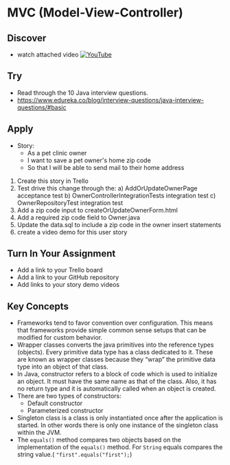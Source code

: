 # MVC (Model-View-Controller)

## Discover
-  watch attached video [![YouTube](https://i.ytimg.com/vi/r3trPpR5guo/default.jpg)](https://www.youtube.com/watch?v=r3trPpR5guo)

## Try
- Read through the 10 Java interview questions.
- https://www.edureka.co/blog/interview-questions/java-interview-questions/#basic

## Apply
- Story: 
	- As a pet clinic owner
	- I want to save a pet owner's home zip code
	- So that I will be able to send mail to their home address

1) Create this story in Trello
2) Test drive this change through the:
a) AddOrUpdateOwnerPage acceptance test
b) OwnerControllerIntegrationTests integration test
c) OwnerRepositoryTest integration test
3) Add a zip code input to createOrUpdateOwnerForm.html
4) Add a required zip code field to Owner.java
5) Update the data.sql to include a zip code in the owner insert statements
6) create a video demo for this user story

## Turn In Your Assignment
- Add a link to your Trello board
- Add a link to your GitHub repository
- Add links to your story demo videos

## Key Concepts
- Frameworks tend to favor convention over configuration.  This means that frameworks provide simple common sense setups that can be modified for custom behavior.
- Wrapper classes converts the java primitives into the reference types (objects). Every primitive data type has a class dedicated to it. These are known as wrapper classes because they “wrap” the primitive data type into an object of that class. 
- In Java, constructor refers to a block of code which is used to initialize an object. It must have the same name as that of the class. Also, it has no return type and it is automatically called when an object is created.
- There are two types of constructors:
     - Default constructor
     - Parameterized constructor
- Singleton class is a class is only instantiated once after the application is started.  In other words there is only one instance of the singleton class within the JVM.
- The `equals()` method compares two objects based on the implementation of the `equals()` method.  For `String` equals compares the string value.( `"first".equals("first");`)
